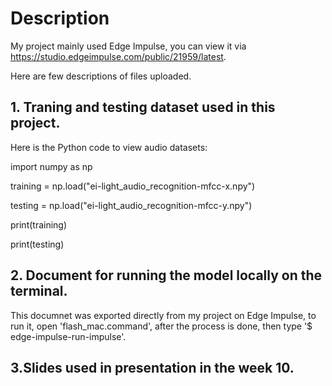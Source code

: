 
# Description
My project mainly used Edge Impulse, you can view it via https://studio.edgeimpulse.com/public/21959/latest. 

Here are few descriptions of files uploaded.


## 1. Traning and testing dataset used in this project. 
Here is the Python code to view audio datasets:

import numpy as np

training = np.load("ei-light_audio_recognition-mfcc-x.npy")

testing = np.load("ei-light_audio_recognition-mfcc-y.npy")

print(training)

print(testing)

## 2. Document for running the model locally on the terminal.
This documnet was exported directly from my project on Edge Impulse, to run it, open 'flash_mac.command', after the process is done, then type '$ edge-impulse-run-impulse'. 

## 3.Slides used in presentation in the week 10. 
